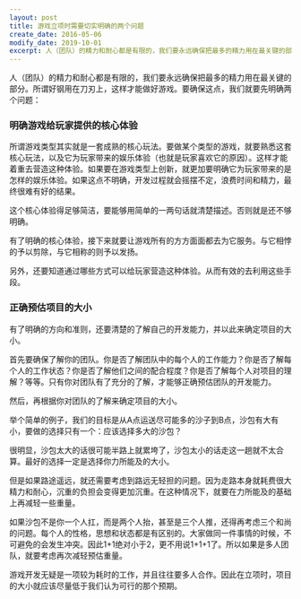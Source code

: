 ```yaml
---
layout: post
title: 游戏立项时需要切实明确的两个问题
create_date: 2016-05-06
modify_date: 2019-10-01
excerpt: 人（团队）的精力和耐心都是有限的，我们要永远确保把最多的精力用在最关键的部分。
--- 
```

人（团队）的精力和耐心都是有限的，我们要永远确保把最多的精力用在最关键的部分。所谓好钢用在刀刃上，这样才能做好游戏。要确保这点，我们就要先明确两个问题：

### 明确游戏给玩家提供的核心体验
所谓游戏类型其实就是一套成熟的核心玩法。要做某个类型的游戏，就要熟悉这套核心玩法，以及它为玩家带来的娱乐体验（也就是玩家喜欢它的原因）。这样才能着重去营造这种体验。如果要在游戏类型上创新，就更加要明确它为玩家带来的是怎样的娱乐体验。如果这点不明确，开发过程就会摇摆不定，浪费时间和精力，最终很难有好的结果。

这个核心体验得足够简洁，要能够用简单的一两句话就清楚描述。否则就是还不够明确。

有了明确的核心体验，接下来就要让游戏所有的方方面面都去为它服务。与它相悖的予以剪除，与它相称的则予以发扬。

另外，还要知道通过哪些方式可以给玩家营造这种体验。从而有效的去利用这些手段。

### 正确预估项目的大小
有了明确的方向和准则，还要清楚的了解自己的开发能力，并以此来确定项目的大小。

首先要确保了解你的团队。你是否了解团队中的每个人的工作能力？你是否了解每个人的工作状态？你是否了解他们之间的配合程度？你是否了解每个人对项目的理解？等等。只有你对团队有了充分的了解，才能够正确预估团队的开发能力。

然后，再根据你对团队的了解来确定项目的大小。

举个简单的例子，我们的目标是从A点运送尽可能多的沙子到B点，沙包有大有小，要做的选择只有一个：应该选择多大的沙包？

很明显，沙包太大的话很可能半路上就累垮了，沙包太小的话走这一趟就不太合算。最好的选择一定是选择你力所能及的大小。

但是如果路途遥远，就还需要考虑到路远无轻担的问题。因为走路本身就耗费很大精力和耐心，沉重的负担会变得更加沉重。在这种情况下，就要在力所能及的基础上再减轻一些重量。

如果沙包不是你一个人扛，而是两个人抬，甚至是三个人推，还得再考虑三个和尚的问题。每个人的性格，思想和状态都是有区别的。大家做同一件事情的时候，不可避免的会发生冲突。因此1+1绝对小于2，更不用说1+1+1了。所以如果是多人团队，就要考虑再次减轻预估重量。

游戏开发无疑是一项较为耗时的工作，并且往往要多人合作。因此在立项时，项目的大小就应该尽量低于我们认为可行的那个预期。
